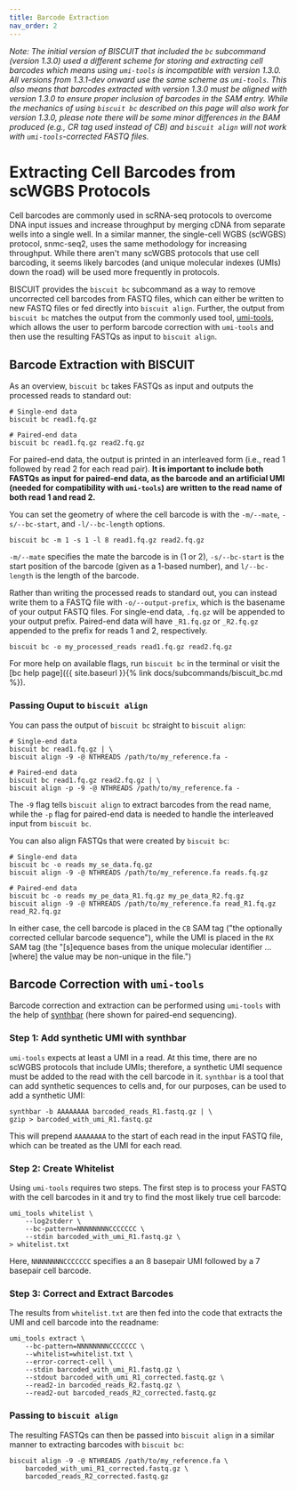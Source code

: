 ```yaml
---
title: Barcode Extraction
nav_order: 2
---
```


*Note: The initial version of BISCUIT that included the `bc` subcommand (version 1.3.0) used a different scheme for
storing and extracting cell barcodes which means using `umi-tools` is incompatible with version 1.3.0. All versions from
1.3.1-dev onward use the same scheme as `umi-tools`. This also means that barcodes extracted with version 1.3.0 must
be aligned with version 1.3.0 to ensure proper inclusion of barcodes in the SAM entry. While the mechanics of using
`biscuit bc` described on this page will also work for version 1.3.0, please note there will be some minor differences
in the BAM produced (e.g., CR tag used instead of CB) and `biscuit align` will not work with `umi-tools`-corrected FASTQ
files.*

# Extracting Cell Barcodes from scWGBS Protocols

Cell barcodes are commonly used in scRNA-seq protocols to overcome DNA input issues and increase throughput by merging
cDNA from separate wells into a single well.  In a similar manner, the single-cell WGBS (scWGBS) protocol, snmc-seq2,
uses the same methodology for increasing throughput. While there aren't many scWGBS protocols that use cell barcoding,
it seems likely barcodes (and unique molecular indexes (UMIs) down the road) will be used more frequently in protocols.

BISCUIT provides the `biscuit bc` subcommand as a way to remove uncorrected cell barcodes from FASTQ files, which can
either be written to new FASTQ files or fed directly into `biscuit align`. Further, the output from `biscuit bc` matches
the output from the commonly used tool, [umi-tools](https://github.com/CGATOxford/UMI-tools), which allows the user
to perform barcode correction with `umi-tools` and then use the resulting FASTQs as input to `biscuit align`.

## Barcode Extraction with BISCUIT

As an overview, `biscuit bc` takes FASTQs as input and outputs the processed reads to standard out:
```
# Single-end data
biscuit bc read1.fq.gz

# Paired-end data
biscuit bc read1.fq.gz read2.fq.gz
```
For paired-end data, the output is printed in an interleaved form (i.e., read 1 followed by read 2 for each read pair).
**It is important to include both FASTQs as input for paired-end data, as the barcode and an artificial UMI (needed for
compatibility with `umi-tools`) are written to the read name of both read 1 and read 2.**

You can set the geometry of where the cell barcode is with the `-m/--mate`, `-s/--bc-start`, and `-l/--bc-length`
options.
```
biscuit bc -m 1 -s 1 -l 8 read1.fq.gz read2.fq.gz
```
`-m/--mate` specifies the mate the barcode is in (1 or 2), `-s/--bc-start` is the start position of the barcode (given
as a 1-based number), and `l/--bc-length` is the length of the barcode.

Rather than writing the processed reads to standard out, you can instead write them to a FASTQ file with
`-o/--output-prefix`, which is the basename of your output FASTQ files. For single-end data, `.fq.gz` will be appended
to your output prefix. Paired-end data will have `_R1.fq.gz` or `_R2.fq.gz` appended to the prefix for reads 1 and 2,
respectively.
```
biscuit bc -o my_processed_reads read1.fq.gz read2.fq.gz
```

For more help on available flags, run `biscuit bc` in the terminal or visit the
[bc help page]({{ site.baseurl }}{% link docs/subcommands/biscuit_bc.md %}).

### Passing Ouput to `biscuit align`

You can pass the output of `biscuit bc` straight to `biscuit align`:
```
# Single-end data
biscuit bc read1.fq.gz | \
biscuit align -9 -@ NTHREADS /path/to/my_reference.fa -

# Paired-end data
biscuit bc read1.fq.gz read2.fq.gz | \
biscuit align -p -9 -@ NTHREADS /path/to/my_reference.fa -
```
The `-9` flag tells `biscuit align` to extract barcodes from the read name, while the `-p` flag for paired-end data is
needed to handle the interleaved input from `biscuit bc`.

You can also align FASTQs that were created by `biscuit bc`:
```
# Single-end data
biscuit bc -o reads my_se_data.fq.gz
biscuit align -9 -@ NTHREADS /path/to/my_reference.fa reads.fq.gz

# Paired-end data
biscuit bc -o reads my_pe_data_R1.fq.gz my_pe_data_R2.fq.gz
biscuit align -9 -@ NTHREADS /path/to/my_reference.fa read_R1.fq.gz read_R2.fq.gz
```

In either case, the cell barcode is placed in the `CB` SAM tag ("the optionally corrected cellular barcode sequence"),
while the UMI is placed in the `RX` SAM tag (the "[s]equence bases from the unique molecular identifier ... [where] the
value may be non-unique in the file.")

## Barcode Correction with `umi-tools`

Barcode correction and extraction can be performed using `umi-tools` with the help of
[synthbar](https://github.com/jamorrison/synthbar) (here shown for paired-end sequencing).

### Step 1: Add synthetic UMI with synthbar

`umi-tools` expects at least a UMI in a read. At this time, there are no scWGBS protocols that include UMIs; therefore,
a synthetic UMI sequence must be added to the read with the cell barcode in it. `synthbar` is a tool that can add
synthetic sequences to cells and, for our purposes, can be used to add a synthetic UMI:
```
synthbar -b AAAAAAAA barcoded_reads_R1.fastq.gz | \
gzip > barcoded_with_umi_R1.fastq.gz
```
This will prepend `AAAAAAAA` to the start of each read in the input FASTQ file, which can be treated as the UMI for each
read.

### Step 2: Create Whitelist

Using `umi-tools` requires two steps. The first step is to process your FASTQ with the cell barcodes in it and try to
find the most likely true cell barcode:
```
umi_tools whitelist \
    --log2stderr \
    --bc-pattern=NNNNNNNNCCCCCCC \
    --stdin barcoded_with_umi_R1.fastq.gz \
> whitelist.txt
```
Here, `NNNNNNNNCCCCCCC` specifies a an 8 basepair UMI followed by a 7 basepair cell barcode.

### Step 3: Correct and Extract Barcodes

The results from `whitelist.txt` are then fed into the code that extracts the UMI and cell barcode into the readname:
```
umi_tools extract \
    --bc-pattern=NNNNNNNNCCCCCCC \
    --whitelist=whitelist.txt \
    --error-correct-cell \
    --stdin barcoded_with_umi_R1.fastq.gz \
    --stdout barcoded_with_umi_R1_corrected.fastq.gz \
    --read2-in barcoded_reads_R2.fastq.gz \
    --read2-out barcoded_reads_R2_corrected.fastq.gz
```

### Passing to `biscuit align`

The resulting FASTQs can then be passed into `biscuit align` in a similar manner to extracting barcodes with
`biscuit bc`:
```
biscuit align -9 -@ NTHREADS /path/to/my_reference.fa \
    barcoded_with_umi_R1_corrected.fastq.gz \
    barcoded_reads_R2_corrected.fastq.gz
```
